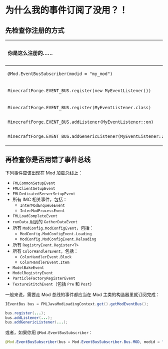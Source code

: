 # 为什么我的事件订阅了没用？！

## 先检查你注册的方式

|你是这么注册的……|那你应该这样订阅……|方法的访问级别……
|:----|:----|:----|
|`@Mod.EventBusSubscriber(modid = "my_mod")`|`@SubscribeEvent public static void on(Event event)`|必须为 `public`|
|`MinecraftForge.EVENT_BUS.register(new MyEventListener())`|`@SubscribeEvent public void on(Event event)`|必须为 `public`|
|`MinecraftForge.EVENT_BUS.register(MyEventListener.class)`|`@SubscribeEvent public static void on(Event event)`|必须为 `public`|
|`MinecraftForge.EVENT_BUS.addListener(MyEventListener::on)`|`public static void on(Event event)`|无限制|
|`MinecraftForge.EVENT_BUS.addGenericListener(MyEventListener::on)`|`public static void on(GenericEvent<T> event)`|无限制|


## 再检查你是否用错了事件总线

下列事件应该出现在 Mod 加载总线上：

  - `FMLCommonSetupEvent`
  - `FMLClientSetupEvent`
  - `FMLDedicatedServerSetupEvent`
  - 所有 IMC 相关事件，包括：
    - `InterModEnqueueEvent`
    - `InterModProcessEvent`
  - `FMLLoadCompleteEvent`
  - `runData` 用到的 `GatherDataEvent`
  - 所有 `ModConfig.ModConfigEvent`，包括：
    - `ModConfig.ModConfigEvent.Loading`
    - `ModConfig.ModConfigEvent.Reloading`
  - 所有 `RegistryEvent.Register<T>`
  - 所有 `ColorHandlerEvent`，包括：
    - `ColorHandlerEvent.Block`
    - `ColorHandlerEvent.Item`
  - `ModelBakeEvent`
  - `ModelRegistryEvent`
  - `ParticleFactoryRegisterEvent`
  - `TextureStitchEvent`（包括 `Pre` 和 `Post`）


一般来说，需要走 Mod 总线的事件都应当在 Mod 主类的构造器里就订阅完成：

```java
IEventBus bus = FMLJavaModLoadingContext.get().getModEventBus();

bus.register(...);
bus.addListener(...);
bus.addGenericListener(...);
```

或者，如果你用 `@Mod.EventBusSubscriber`：

```java
@Mod.EventBusSubscriber(bus = Mod.EventBusSubscriber.Bus.MOD, modid = "my_mod")
```
